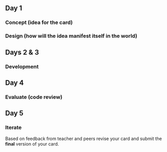 ## Day 1

### Concept (idea for the card)

### Design (how will the idea manifest itself in the world)

## Days 2 & 3

### Development

## Day 4

### Evaluate (code review)

## Day 5

### Iterate

Based on feedback from teacher and peers revise your card and submit the **final** version of your card.

